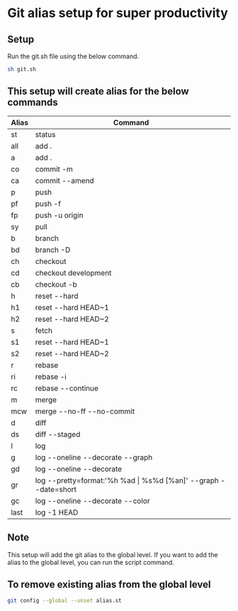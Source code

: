 # Git alias setup for super productivity

## Setup

Run the git.sh file using the below command.

```bash
sh git.sh
```

## This setup will create alias for the below commands

| Alias | Command                                                         |
| ----- | --------------------------------------------------------------- |
| st    | status                                                          |
| all   | add .                                                           |
| a     | add .                                                           |
| co    | commit -m                                                       |
| ca    | commit --amend                                                  |
| p     | push                                                            |
| pf    | push -f                                                         |
| fp    | push -u origin                                                  |
| sy    | pull                                                            |
| b     | branch                                                          |
| bd    | branch -D                                                       |
| ch    | checkout                                                        |
| cd    | checkout development                                            |
| cb    | checkout -b                                                     |
| h     | reset --hard                                                    |
| h1    | reset --hard HEAD~1                                             |
| h2    | reset --hard HEAD~2                                             |
| s     | fetch                                                           |
| s1    | reset --hard HEAD~1                                             |
| s2    | reset --hard HEAD~2                                             |
| r     | rebase                                                          |
| ri    | rebase -i                                                       |
| rc    | rebase --continue                                               |
| m     | merge                                                           |
| mcw   | merge --no-ff --no-commit                                       |
| d     | diff                                                            |
| ds    | diff --staged                                                   |
| l     | log                                                             |
| g     | log --oneline --decorate --graph                                |
| gd    | log --oneline --decorate                                        |
| gr    | log --pretty=format:'%h %ad \| %s%d [%an]' --graph --date=short |
| gc    | log --oneline --decorate --color                                |
| last  | log -1 HEAD                                                     |

## Note

This setup will add the git alias to the global level. If you want to add the alias to the global level, you can run the script command.

## To remove existing alias from the global level

```bash
git config --global --unset alias.st
```
